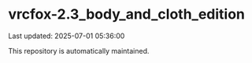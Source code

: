# vrcfox-2.3_body_and_cloth_edition

Last updated: 2025-07-01 05:36:00

This repository is automatically maintained.
